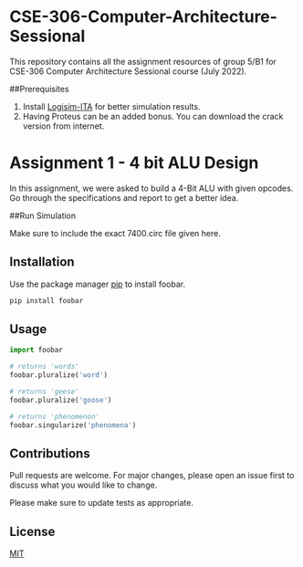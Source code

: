 # CSE-306-Computer-Architecture-Sessional

This repository contains all the assignment resources of group 5/B1 for CSE-306 Computer Architecture Sessional course (July 2022).

##Prerequisites

1. Install [Logisim-ITA](https://github.com/Logisim-Ita/Logisim) for better simulation results.
2. Having Proteus can be an added bonus. You can download the crack version from internet.

# Assignment 1 - 4 bit ALU Design

In this assignment, we were asked to build a 4-Bit ALU with given opcodes. Go through the specifications and report to get a better idea.

##Run Simulation

Make sure to include the exact 7400.circ file given here.

## Installation

Use the package manager [pip](https://pip.pypa.io/en/stable/) to install foobar.

```bash
pip install foobar
```

## Usage

```python
import foobar

# returns 'words'
foobar.pluralize('word')

# returns 'geese'
foobar.pluralize('goose')

# returns 'phenomenon'
foobar.singularize('phenomena')
```

## Contributions

Pull requests are welcome. For major changes, please open an issue first
to discuss what you would like to change.

Please make sure to update tests as appropriate.

## License

[MIT](https://choosealicense.com/licenses/mit/)
